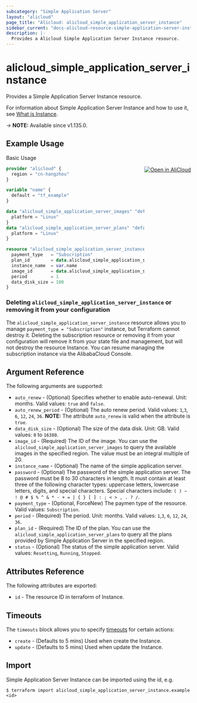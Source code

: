 ```yaml
---
subcategory: "Simple Application Server"
layout: "alicloud"
page_title: "Alicloud: alicloud_simple_application_server_instance"
sidebar_current: "docs-alicloud-resource-simple-application-server-instance"
description: |-
  Provides a Alicloud Simple Application Server Instance resource.
---
```


# alicloud_simple_application_server_instance

Provides a Simple Application Server Instance resource.

For information about Simple Application Server Instance and how to use it, see [What is Instance](https://www.alibabacloud.com/help/doc-detail/190440.htm).

-> **NOTE:** Available since v1.135.0.

## Example Usage
<div class="oics-button" style="float: right;margin: 0 0 -40px 0;">
  <a href="https://api.aliyun.com/api-tools/terraform?resource=alicloud_simple_application_server_instance&exampleId=e8653110-c705-9b88-ae31-9f257ba9092308ccdc5a&activeTab=example&spm=docs.r.simple_application_server_instance.0.e8653110c7" target="_blank">
    <img alt="Open in AliCloud" src="https://img.alicdn.com/imgextra/i1/O1CN01hjjqXv1uYUlY56FyX_!!6000000006049-55-tps-254-36.svg" style="max-height: 44px; margin: 32px auto; max-width: 100%;">
  </a>
</div>

Basic Usage

```terraform
provider "alicloud" {
  region = "cn-hangzhou"
}

variable "name" {
  default = "tf_example"
}

data "alicloud_simple_application_server_images" "default" {
  platform = "Linux"
}
data "alicloud_simple_application_server_plans" "default" {
  platform = "Linux"
}

resource "alicloud_simple_application_server_instance" "default" {
  payment_type   = "Subscription"
  plan_id        = data.alicloud_simple_application_server_plans.default.plans.0.id
  instance_name  = var.name
  image_id       = data.alicloud_simple_application_server_images.default.images.0.id
  period         = 1
  data_disk_size = 100
}
```

### Deleting `alicloud_simple_application_server_instance` or removing it from your configuration

The `alicloud_simple_application_server_instance` resource allows you to manage `payment_type = "Subscription"` instance, but Terraform cannot destroy it.
Deleting the subscription resource or removing it from your configuration will remove it from your state file and management, but will not destroy the resource Instance.
You can resume managing the subscription instance via the AlibabaCloud Console.

## Argument Reference

The following arguments are supported:

* `auto_renew` - (Optional) Specifies whether to enable auto-renewal. Unit: months. Valid values: `true` and `false`.
* `auto_renew_period` - (Optional) The auto renew period. Valid values: `1`,`3`, `6`, `12`, `24`, `36`. **NOTE:** The attribute `auto_renew` is valid when the attribute is `true`.
* `data_disk_size` - (Optional) The size of the data disk. Unit: GB. Valid values: `0` to `16380`.
* `image_id` - (Required) The ID of the image.  You can use the `alicloud_simple_application_server_images` to query the available images in the specified region. The value must be an integral multiple of 20.
* `instance_name` - (Optional) The name of the simple application server.
* `password` - (Optional) The password of the simple application server. The password must be 8 to 30 characters in length. It must contain at least three of the following character types: uppercase letters, lowercase letters, digits, and special characters. Special characters include: `( ) ~ ! @ # $ % ^ & * - + = | { } [ ] : ; < > , . ? /`.
* `payment_type` - (Optional, ForceNew) The paymen type of the resource. Valid values: `Subscription`.
* `period` - (Required) The period. Unit: months. Valid values: `1`,`3`, `6`, `12`, `24`, `36`.
* `plan_id` - (Required) The ID of the plan. You can use the `alicloud_simple_application_server_plans`  to query all the plans provided by Simple Application Server in the specified region.
* `status` - (Optional) The status of the simple application server. Valid values: `Resetting`, `Running`, `Stopped`.

## Attributes Reference

The following attributes are exported:

* `id` - The resource ID in terraform of Instance.

## Timeouts

The `timeouts` block allows you to specify [timeouts](https://www.terraform.io/docs/configuration-0-11/resources.html#timeouts) for certain actions:

* `create` - (Defaults to 5 mins) Used when create the Instance.
* `update` - (Defaults to 5 mins) Used when update the Instance.

## Import

Simple Application Server Instance can be imported using the id, e.g.

```shell
$ terraform import alicloud_simple_application_server_instance.example <id>
```

